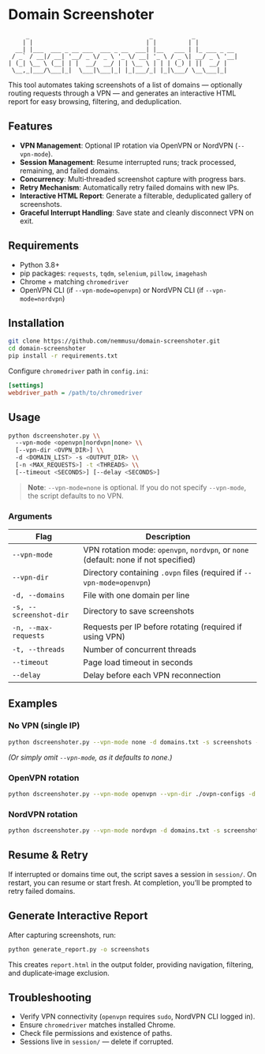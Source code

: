 # Domain Screenshoter
         _                                  _           _            
        | |                                | |         | |           
      __| |___  ___ _ __ ___  ___ _ __  ___| |__   ___ | |_ ___ _ __ 
     / _` / __|/ __| '__/ _ \/ _ \ '_ \/ __| '_ \ / _ \| __/ _ \ '__|
    | (_| \__ \ (__| | |  __/  __/ | | \__ \ | | | (_) | ||  __/ |   
     \__,_|___/\___|_|  \___|\___|_| |_|___/_| |_|\___/ \__\___|_|  
                                                                       
                                                                       
This tool automates taking screenshots of a list of domains — optionally routing requests through a VPN — and generates an interactive HTML report for easy browsing, filtering, and deduplication.

## Features

- **VPN Management**: Optional IP rotation via OpenVPN or NordVPN (`--vpn-mode`).
- **Session Management**: Resume interrupted runs; track processed, remaining, and failed domains.
- **Concurrency**: Multi‑threaded screenshot capture with progress bars.
- **Retry Mechanism**: Automatically retry failed domains with new IPs.
- **Interactive HTML Report**: Generate a filterable, deduplicated gallery of screenshots.
- **Graceful Interrupt Handling**: Save state and cleanly disconnect VPN on exit.

## Requirements

- Python 3.8+
- pip packages: `requests`, `tqdm`, `selenium`, `pillow`, `imagehash`
- Chrome + matching `chromedriver`
- OpenVPN CLI (if `--vpn-mode=openvpn`) or NordVPN CLI (if `--vpn-mode=nordvpn`)

## Installation

```bash
git clone https://github.com/nemmusu/domain-screenshoter.git
cd domain-screenshoter
pip install -r requirements.txt
```

Configure `chromedriver` path in `config.ini`:
```ini
[settings]
webdriver_path = /path/to/chromedriver
```

## Usage

```bash
python dscreenshoter.py \\
  --vpn-mode <openvpn|nordvpn|none> \\
  [--vpn-dir <OVPN_DIR>] \\
  -d <DOMAIN_LIST> -s <OUTPUT_DIR> \\
  [-n <MAX_REQUESTS>] -t <THREADS> \\
  [--timeout <SECONDS>] [--delay <SECONDS>]
```

> **Note**: `--vpn-mode=none` is optional. If you do not specify `--vpn-mode`, the script defaults to no VPN.

### Arguments

| Flag | Description |
|------|-------------|
| `--vpn-mode` | VPN rotation mode: `openvpn`, `nordvpn`, or `none` (default: none if not specified) |
| `--vpn-dir` | Directory containing `.ovpn` files (required if `--vpn-mode=openvpn`) |
| `-d, --domains` | File with one domain per line |
| `-s, --screenshot-dir` | Directory to save screenshots |
| `-n, --max-requests` | Requests per IP before rotating (required if using VPN) |
| `-t, --threads` | Number of concurrent threads |
| `--timeout` | Page load timeout in seconds |
| `--delay` | Delay before each VPN reconnection |

## Examples

### No VPN (single IP)
```bash
python dscreenshoter.py --vpn-mode none -d domains.txt -s screenshots -t 10 --timeout 10
```

*(Or simply omit `--vpn-mode`, as it defaults to none.)*

### OpenVPN rotation
```bash
python dscreenshoter.py --vpn-mode openvpn --vpn-dir ./ovpn-configs -d domains.txt -s screenshots -n 50 -t 20 --timeout 10 --delay 5
```

### NordVPN rotation
```bash
python dscreenshoter.py --vpn-mode nordvpn -d domains.txt -s screenshots -n 50 -t 20 --timeout 10 --delay 5
```

## Resume & Retry

If interrupted or domains time out, the script saves a session in `session/`. On restart, you can resume or start fresh. At completion, you’ll be prompted to retry failed domains.

## Generate Interactive Report

After capturing screenshots, run:
```bash
python generate_report.py -o screenshots
```
This creates `report.html` in the output folder, providing navigation, filtering, and duplicate‑image exclusion.

## Troubleshooting

- Verify VPN connectivity (`openvpn` requires `sudo`, NordVPN CLI logged in).
- Ensure `chromedriver` matches installed Chrome.
- Check file permissions and existence of paths.
- Sessions live in `session/` — delete if corrupted.